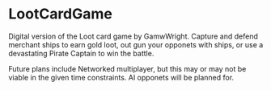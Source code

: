 # LootCardGame
Digital version of the Loot card game by GamwWright.
Capture and defend merchant ships to earn gold loot, out gun your opponets with ships, or use a devastating Pirate Captain to win the battle.

Future plans include Networked multiplayer, but this may or may not be viable in the given time constraints. AI opponets will be planned for.
